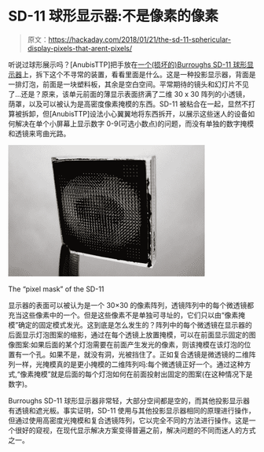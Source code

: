 # SD-11 球形显示器:不是像素的像素

> 原文：<https://hackaday.com/2018/01/21/the-sd-11-sphericular-display-pixels-that-arent-pixels/>

听说过球形展示吗？[AnubisTTP]把手放在[一个(损坏的)Burroughs SD-11 球形显示器](http://www.industrialalchemy.org/articleview.php?item=626)上，拆下这个不寻常的装置，看看里面是什么。这是一种投影显示器，背面是一排灯泡，前面是一块塑料板，其余是空白空间。平常期待的镜头和幻灯片不见了…还是？原来，该单元前面的薄显示表面挤满了二维 30 x 30 阵列的小透镜，荫罩，以及可以被认为是高密度像素掩模的东西。SD-11 被粘合在一起，显然不打算被拆卸，但[AnubisTTP]设法小心翼翼地将东西拆开，以展示这些迷人的设备如何解决在单个小屏幕上显示数字 0-9(可选小数点)的问题，而没有单独的数字掩模和透镜来弯曲光路。

![](img/b34976dc6ca885603be9ac8d49bca81b.png)

The “pixel mask” of the SD-11

显示器的表面可以被认为是一个 30×30 的像素阵列，透镜阵列中的每个微透镜都充当这些像素中的一个。但是这些像素不是单独可寻址的，它们只以由“像素掩模”确定的固定模式发光。这到底是怎么发生的？阵列中的每个微透镜在显示器的后面显示灯泡图案的缩影，通过在每个透镜上放置掩模，可以在前面显示固定的图像图案:如果后面的某个灯泡需要在前面产生发光的像素，则该掩模在该灯泡的位置有一个孔。如果不是，就没有洞，光被挡住了。正如复合透镜是微透镜的二维阵列一样，光掩模真的是更小掩模的二维阵列吗:每个微透镜正好一个。通过这种方式,“像素掩模”就是后面的每个灯泡如何在前面投射出固定的图案(在这种情况下是数字)。

Burroughs SD-11 球形显示器非常轻，大部分空间都是空的，而其他投影显示器有透镜和遮光板。事实证明，SD-11 使用与其他投影显示器相同的原理进行操作，但通过使用高密度光掩模和复合透镜阵列，它以完全不同的方法进行操作。这是一个很好的窥视，在现代显示解决方案变得普遍之前，解决问题的不同而迷人的方式之一。